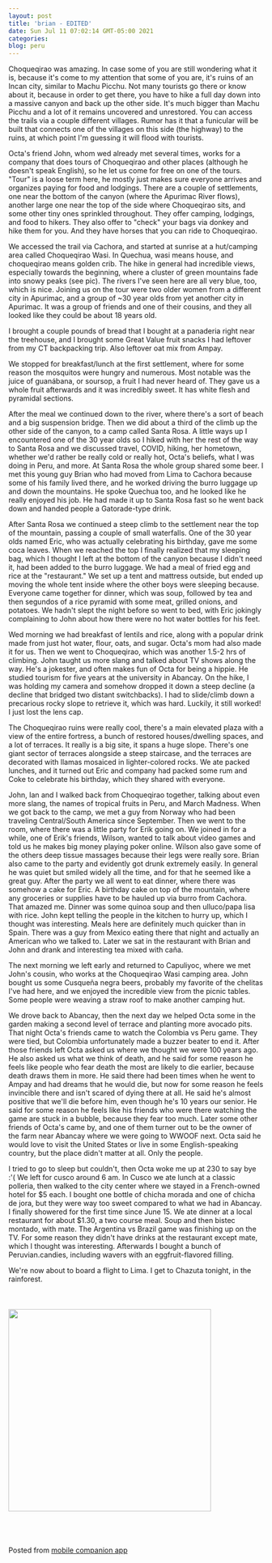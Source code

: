 ```yaml
---
layout: post
title: 'brian - EDITED'
date: Sun Jul 11 07:02:14 GMT-05:00 2021
categories: 
blog: peru
---
```

Choqueqirao was amazing. In case some of you are still wondering what it is, because it's come to my attention that some of you are, it's ruins of an Incan city, similar to Machu Picchu. Not many tourists go there or know about it, because in order to get there, you have to hike a full day down into a massive canyon and back up the other side. It's much bigger than Machu Picchu and a lot of it remains uncovered and unrestored. You can access the trails via a couple different villages. Rumor has it that a funicular will be built that connects one of the villages on this side (the highway) to the ruins, at which point I'm guessing it will flood with tourists. 

Octa's friend John, whom wed already met several times, works for a company that does tours of Choqueqirao and other places (although he doesn't speak English), so he let us come for free on one of the tours. "Tour" is a loose term here, he mostly just makes sure everyone arrives and organizes paying for food and lodgings. There are a couple of settlements, one near the bottom of the canyon (where the Apurimac River flows), another large one near the top of the side where Choqueqirao sits, and some other tiny ones sprinkled throughout. They offer camping, lodgings, and food to hikers. They also offer to "check" your bags via donkey and hike them for you. And they have horses that you can ride to Choqueqirao.

We accessed the trail via Cachora, and started at sunrise at a hut/camping area called Choqueqirao Wasi. In Quechua, wasi means house, and choqueqirao means golden crib. The hike in general had incredible views, especially towards the beginning, where a cluster of green mountains fade into snowy peaks (see pic). The rivers I've seen here are all very blue, too, which is nice. Joining us on the tour were two older women from a different city in Apurimac, and a group of ~30 year olds from yet another city in Apurimac. It was a group of friends and one of their cousins, and they all looked like they could be about 18 years old.

I brought a couple pounds of bread that I bought at a panaderia right near the treehouse, and I brought some Great Value fruit snacks I had leftover from my CT backpacking trip. Also leftover oat mix from Ampay.

We stopped for breakfast/lunch at the first settlement, where for some reason the mosquitos were hungry and numerous. Most notable was the juice of guanábana, or soursop, a fruit I had never heard of. They gave us a whole fruit afterwards and it was incredibly sweet. It has white flesh and pyramidal sections. 

After the meal we continued down to the river, where there's a sort of beach and a big suspension bridge. Then we did about a third of the climb up the other side of the canyon, to a camp called Santa Rosa. A little ways up I encountered one of the 30 year olds so I hiked with her the rest of the way to Santa Rosa and we discussed travel, COVID, hiking, her hometown, whether we'd rather be really cold or really hot, Octa's beliefs, what I was doing in Peru, and more. At Santa Rosa the whole group shared some beer. I met this young guy Brian who had moved from Lima to Cachora because some of his family lived there, and he worked driving the burro luggage up and down the mountains. He spoke Quechua too, and he looked like he really enjoyed his job. He had made it up to Santa Rosa fast so he went back down and handed people a Gatorade-type drink. 

After Santa Rosa we continued a steep climb to the settlement near the top of the mountain, passing a couple of small waterfalls. One of the 30 year olds named Eric, who was actually celebrating his birthday, gave me some coca leaves. When we reached the top I finally realized that my sleeping bag, which I thought I left at the bottom of the canyon because I didn't need it, had been added to the burro luggage. We had a meal of fried egg and rice at the "restaurant." We set up a tent and mattress outside, but ended up moving the whole tent inside where the other boys were sleeping because. Everyone came together for dinner, which was soup, followed by tea and then segundos of a rice pyramid with some meat, grilled onions, and potatoes. We hadn't slept the night before so went to bed, with Eric jokingly complaining to John about how there were no hot water bottles for his feet.

Wed morning we had breakfast of lentils and rice, along with a popular drink made from just hot water, flour, oats, and sugar. Octa's mom had also made it for us. Then we went to Choqueqirao, which was another 1.5-2 hrs of climbing. John taught us more slang and talked about TV shows along the way. He's a jokester, and often makes fun of Octa for being a hippie. He studied tourism for five years at the university in Abancay. On the hike, I was holding my camera and somehow dropped it down a steep decline (a decline that bridged two distant switchbacks). I had to slide/climb down a precarious rocky slope to retrieve it, which was hard. Luckily, it still worked! I just lost the lens cap. 

The Choqueqirao ruins were really cool, there's a main elevated plaza with a view of the entire fortress, a bunch of restored houses/dwelling spaces, and a lot of terraces. It really is a big site, it spans a huge slope. There's one giant sector of terraces alongside a steep staircase, and the terraces are decorated with llamas mosaiced in lighter-colored rocks. We ate packed lunches, and it turned out Eric and company had packed some rum and Coke to celebrate his birthday, which they shared with everyone.

John, Ian and I walked back from Choqueqirao together, talking about even more slang, the names of tropical fruits in Peru, and March Madness. When we got back to the camp, we met a guy from Norway who had been traveling Central/South America since September. Then we went to the room, where there was a little party for Erik going on. We joined in for a while, one of Erik's friends, Wilson, wanted to talk about video games and told us he makes big money playing poker online. Wilson also gave some of the others deep tissue massages because their legs were really sore. Brian also came to the party and evidently got drunk extremely easily. In general he was quiet but smiled widely all the time, and for that he seemed like a great guy. After the party we all went to eat dinner, where there was somehow a cake for Eric. A birthday cake on top of the mountain, where any groceries or supplies have to be hauled up via burro from Cachora. That amazed me. Dinner was some quinoa soup and then ulluco/papa lisa with rice. John kept telling the people in the kitchen to hurry up, which I thought was interesting. Meals here are definitely much quicker than in Spain. There was a guy from Mexico eating there that night and actually an American who we talked to. Later we sat in the restaurant with Brian and John and drank and interesting tea mixed with caña. 

The next morning we left early and returned to Capuliyoc, where we met John's cousin, who works at the Choqueqirao Wasi camping area. John bought us some Cusqueña negra beers, probably my favorite of the chelitas I've had here, and we enjoyed the incredible view from the picnic tables. Some people were weaving a straw roof to make another camping hut.

We drove back to Abancay, then the next day we helped Octa some in the garden making a second level of terrace and planting more avocado pits. That night Octa's friends came to watch the Colombia vs Peru game. They were tied, but Colombia unfortunately made a buzzer beater to end it. After those friends left Octa asked us where we thought we were 100 years ago. He also asked us what we think of death, and he said for some reason he feels like people who fear death the most are likely to die earlier, because death draws them in more. He said there had been times when he went to Ampay and had dreams that he would die, but now for some reason he feels invincible there and isn't scared of dying there at all. He said he's almost positive that we'll die before him, even though he's 10 years our senior. He said for some reason he feels like his friends who were there watching the game are stuck in a bubble, because they fear too much. Later some other friends of Octa's came by, and one of them turner out to be the owner of the farm near Abancay where we were going to WWOOF next.  Octa said he would love to visit the United States or live in some English-speaking country, but the place didn't matter at all. Only the people.

I tried to go to sleep but couldn't, then Octa woke me up at 230 to say bye :'( We left for cusco around 6 am. In Cusco we ate lunch at a classic polleria, then walked to the city center where we stayed in a French-owned hotel for $5 each. I bought one bottle of chicha morada and one of chicha de jora, but they were way too sweet compared to what we had in Abancay. I finally showered for the first time since June 15. We ate dinner at a local restaurant for about $1.30, a two course meal. Soup and then bistec montado, with mate. The Argentina vs Brazil game was finishing up on the TV. For some reason they didn't have drinks at the restaurant except mate, which I thought was interesting. Afterwards I bought a bunch of Peruvian.candies, including wavers with an eggfruit-flavored filling. 

We're now about to board a flight to Lima. I get to Chazuta tonight, in the rainforest.<br><br><br><br><img src="{{ '/assets/img/IMG_20210708_150858.jpg' | prepend: site.baseurl }}" width="400" /><br><br><br><br><br><span class="text-sm">Posted from <a href="https://github.com/serviceberry3/ghub_pgs_blog_pusher" class="text-green-500">mobile companion app</a></span>